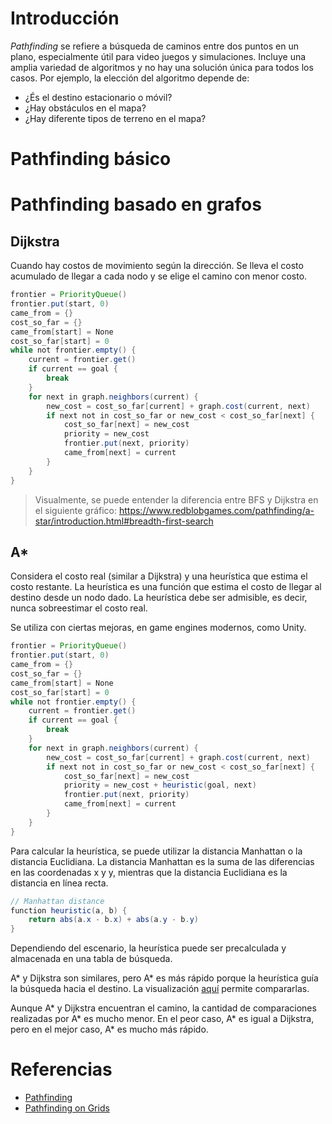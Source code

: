 # Introducción

_Pathfinding_ se refiere a búsqueda de caminos entre dos puntos en un plano, especialmente útil para video juegos y simulaciones. Incluye una amplia variedad de algoritmos y no hay una solución única para todos los casos. Por ejemplo, la elección del algoritmo depende de:

- ¿És el destino estacionario o móvil?
- ¿Hay obstáculos en el mapa?
- ¿Hay diferente tipos de terreno en el mapa?

# Pathfinding básico

# Pathfinding basado en grafos

## Dijkstra

Cuando hay costos de movimiento según la dirección. Se lleva el costo acumulado de llegar a cada nodo y se elige el camino con menor costo.

```java
frontier = PriorityQueue()
frontier.put(start, 0)
came_from = {}
cost_so_far = {}
came_from[start] = None
cost_so_far[start] = 0
while not frontier.empty() {
    current = frontier.get()
    if current == goal {
        break
    }
    for next in graph.neighbors(current) {
        new_cost = cost_so_far[current] + graph.cost(current, next)
        if next not in cost_so_far or new_cost < cost_so_far[next] {
            cost_so_far[next] = new_cost
            priority = new_cost
            frontier.put(next, priority)
            came_from[next] = current
        }
    }
}
```

> Visualmente, se puede entender la diferencia entre BFS y Dijkstra en el siguiente gráfico: https://www.redblobgames.com/pathfinding/a-star/introduction.html#breadth-first-search

## A\*

Considera el costo real (similar a Dijkstra) y una heurística que estima el costo restante. La heurística es una función que estima el costo de llegar al destino desde un nodo dado. La heurística debe ser admisible, es decir, nunca sobreestimar el costo real.

Se utiliza con ciertas mejoras, en game engines modernos, como Unity.

```java
frontier = PriorityQueue()
frontier.put(start, 0)
came_from = {}
cost_so_far = {}
came_from[start] = None
cost_so_far[start] = 0
while not frontier.empty() {
    current = frontier.get()
    if current == goal {
        break
    }
    for next in graph.neighbors(current) {
        new_cost = cost_so_far[current] + graph.cost(current, next)
        if next not in cost_so_far or new_cost < cost_so_far[next] {
            cost_so_far[next] = new_cost
            priority = new_cost + heuristic(goal, next)
            frontier.put(next, priority)
            came_from[next] = current
        }
    }
}
```

Para calcular la heurística, se puede utilizar la distancia Manhattan o la distancia Euclidiana. La distancia Manhattan es la suma de las diferencias en las coordenadas x y y, mientras que la distancia Euclidiana es la distancia en línea recta.

```java
// Manhattan distance
function heuristic(a, b) {
    return abs(a.x - b.x) + abs(a.y - b.y)
}
```

Dependiendo del escenario, la heurística puede ser precalculada y almacenada en una tabla de búsqueda.

A* y Dijkstra son similares, pero A* es más rápido porque la heurística guía la búsqueda hacia el destino. La visualización [aquí](https://www.redblobgames.com/pathfinding/a-star/introduction.html#astar) permite compararlas.

Aunque A* y Dijkstra encuentran el camino, la cantidad de comparaciones realizadas por A* es mucho menor. En el peor caso, A* es igual a Dijkstra, pero en el mejor caso, A* es mucho más rápido.

# Referencias

- [Pathfinding](https://en.wikipedia.org/wiki/Pathfinding)
- [Pathfinding on Grids](https://www.redblobgames.com/pathfinding/a-star/introduction.html)
